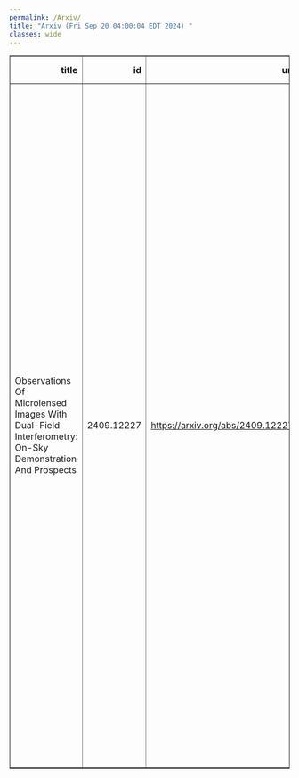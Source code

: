 ```yaml
---
permalink: /Arxiv/
title: "Arxiv (Fri Sep 20 04:00:04 EDT 2024) "
classes: wide
---
```

<table border="1" class="dataframe">
  <thead>
    <tr style="text-align: right;">
      <th>title</th>
      <th>id</th>
      <th>url</th>
      <th>authors</th>
      <th>Local Authors</th>
    </tr>
  </thead>
  <tbody>
    <tr>
      <td>Observations Of Microlensed Images With Dual-Field Interferometry:   On-Sky Demonstration And Prospects</td>
      <td>2409.12227</td>
      <td><a href="https://arxiv.org/abs/2409.12227" target="_blank">https://arxiv.org/abs/2409.12227</a></td>
      <td>P. Mroz, S. Dong, A. Merand, J. Shangguan, J. Woillez, A. Gould, A. Udalski, F. Eisenhauer, Y. -H. Ryu, Z. Wu, Z. Liu, H. Yang, G. Bourdarot, D. Defrere, A. Drescher, M. Fabricius, P. Garcia, R. Genzel, S. Gillessen, S. F. Honig, L. Kreidberg, J. -B. Le Bouquin, D. Lutz, F. Millour, T. Ott, T. Paumard, J. Sauter, T. T. Shimizu, C. Straubmeier, M. Subroweit, F. Widmann, M. K. Szymanski, I. Soszynski, P. Pietrukowicz, S. Kozlowski, R. Poleski, J. Skowron, K. Ulaczyk, M. Gromadzki, K. Rybicki, P. Iwanek, M. Wrona, M. J Mroz, M. D. Albrow, S. -J. Chung, C. Han, K. -H. Hwang, Y. K. Jung, I. -G. Shin, Y. Shvartzvald, J. C. Yee, W. Zang, S. -M. Cha, D. -J. Kim, S. -L. Kim, C. -U. Lee, D. -J. Lee, Y. Lee, B. -G. Park, R. W. Pogge</td>
      <td>Richard Pogge</td>
    </tr>
  </tbody>
</table>